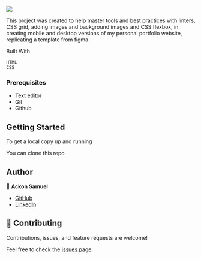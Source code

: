 ![](https://img.shields.io/badge/Microverse-blueviolet)

This project was created to help master tools and best practices with linters, CSS grid, adding images and background images and CSS flexbox, in creating mobile and desktop versions of my personal portfolio website, replicating a template from figma.



Built With

    HTML
    CSS
### Prerequisites

- Text editor
- Git
- Github

## Getting Started

To get a local copy up and running

  You can clone this repo
  
  
## Author

👤 **Ackon Samuel**

- [GitHub](https://github.com/AckonSamuel)
- [LinkedIn](https://www.linkedin.com/in/samuel-ackon-882717190/)

    
## 🤝 Contributing

Contributions, issues, and feature requests are welcome!


Feel free to check the [issues page](.../).
